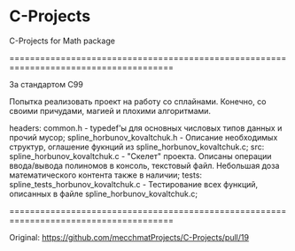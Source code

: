 # C-Projects
C-Projects for Math package

======================================================================================

За стандартом С99

Попытка реализовать проект на работу со сплайнами.
Конечно, со своими причудами, магией и плохими алгоритмами.

headers:
common.h - typedef'ы для основных числовых типов данных и прочий мусор;
spline_horbunov_kovaltchuk.h - Описание необходимых структур, оглашение фукнций из spline_horbunov_kovaltchuk.c;
src:
spline_horbunov_kovaltchuk.c - "Скелет" проекта. Описаны операции ввода/вывода полиномов в консоль, текстовый файл. Небольшая доза математического контента также в наличии;
tests:
spline_tests_horbunov_kovaltchuk.c - Тестирование всех функций, описанных в файле spline_horbunov_kovaltchuk.c;

======================================================================================

Original:
https://github.com/mecchmatProjects/C-Projects/pull/19
